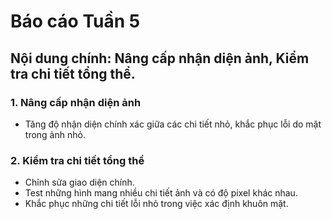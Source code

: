 # Báo cáo Tuần 5
## Nội dung chính: Nâng cấp nhận diện ảnh, Kiểm tra chi tiết tổng thể. 

### 1. Nâng cấp nhận diện ảnh

* Tăng độ nhận diện chính xác giữa các chi tiết nhỏ, khắc phục lỗi do mặt trong ảnh nhỏ.
### 2. Kiểm tra chi tiết tổng thể

* Chỉnh sửa giao diện chính.
* Test những hình mang nhiều chi tiết ảnh và có độ pixel khác nhau.
* Khắc phục những chi tiết lỗi nhỏ trong việc xác định khuôn mặt.
